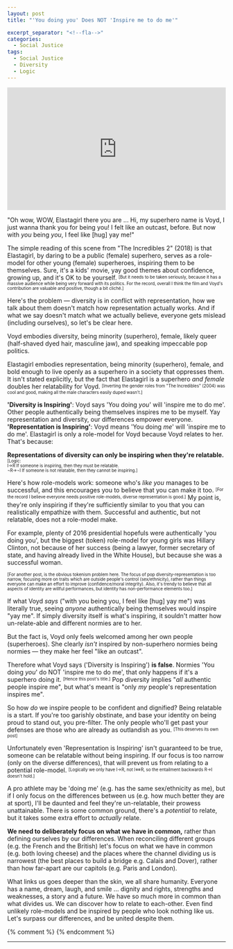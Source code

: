 ```yaml
---
layout: post
title: "'You doing you' Does NOT 'Inspire me to do me'"

excerpt_separator: "<!--fla-->"
categories:
  - Social Justice
tags:
  - Social Justice
  - Diversity
  - Logic
---
```


<style>.embed-container { position: relative; padding-bottom: 56.25%; height: 0; overflow: hidden; max-width: 100%; } .embed-container iframe, .embed-container object, .embed-container embed { position: absolute; top: 0; left: 0; width: 100%; height: 100%; }</style><div class='embed-container'><iframe src="https://www.youtube.com/embed/GI8he-IbolA?controls=1&amp;start=0&amp;end=51" frameborder="0" allow="autoplay; encrypted-media" allowfullscreen></iframe></div>

"Oh wow, WOW, Elastagirl there you are ... Hi, my superhero name is Voyd, I just wanna thank you for being you! I felt like an outcast, before. But now with *you* being *you*, I feel like [hug] yay me!"

The simple reading of this scene from "The Incredibles 2" (2018) is that Elastagirl, by daring to be a public (female) superhero, serves as a role-model for other young (female) superheroes, inspiring them to be themselves. Sure, it's a kids' movie, yay good themes about confidence, growing up, and it's OK to be yourself. <sup><sub>[But it needs to be taken seriously, because it has a massive audience while being very forward with its politics. For the record, overall I think the film and Voyd's contribution are valuable and positive, though a bit cliché.]</sub></sup>

Here's the problem — diversity is in conflict with representation, how we talk about them doesn't match how representation actually works. And if what we say doesn't match what we actually believe, everyone gets mislead (including ourselves), so let's be clear here.

<!--fla-->

Voyd embodies diversity, being minority (superhero), female, likely queer (half-shaved dyed hair, masculine jaw), and speaking impeccable pop politics.

Elastagirl embodies representation, being minority (superhero), female, and bold enough to live openly as a superhero in a society that oppresses them. It isn't stated explicitly, but the fact that Elastagirl is a superhero *and female* doubles her relatability for Voyd. <sup><sub>[Inverting the gender roles from "The Incredibles" (2004) was cool and good, making all the male characters easily duped wasn't.]</sub></sup>

**'Diversity is Inspiring'**: Voyd says 'You doing *you*' will 'inspire me to do me'. Other people authentically being themselves inspires me to be myself. Yay representation and diversity, our differences empower everyone.  
**'Representation is Inspiring'**: Voyd means 'You doing *me*' will 'inspire me to do me'. Elastagirl is only a role-model for Voyd because Voyd relates to her. That's because:

**Representations of diversity can only be inspiring when they're relatable.** <sup><sub>[Logic:  
I→R  If someone is inspiring, then they must be relatable.  
¬R→¬I If someone is not relatable, then they cannot be inspiring.]</sub></sup>

Here's how role-models work: someone who's *like you* manages to be successful, and this encourages you to believe that you can make it too. <sup><sub>[For the record I believe everyone needs positive role-models, diverse representation is good.]</sub></sup> My point is, they're only inspiring if they're sufficiently similar to you that you can realistically empathize with them. Successful and authentic, but not relatable, does not a role-model make.

For example, plenty of 2016 presidential hopefuls were authentically 'you doing you', but the biggest (token) role-model for young girls was Hillary Clinton, not because of her success (being a lawyer, former secretary of state, and having already lived in the White House), but because she was a successful woman.

<sup><sub>[For another post, is the obvious tokenism problem here. The focus of pop diversity-representation is too narrow, focusing more on traits which are outside people's control (sex/ethnicity), rather than things everyone can make an effort to improve (confidence/moral integrity). Also, it's trendy to believe that all aspects of identity are willful performances, but identity has non-performance elements too.]</sub></sup>


If what Voyd *says* ("with you being you, I feel like [hug] yay me") was literally true, seeing *anyone* authentically being themselves would inspire "yay me". If simply diversity itself is what's inspiring, it souldn't matter how un-relate-able and different normies are to her.

But the fact is, Voyd only feels welcomed among her own people (superheroes).
She clearly *isn't* inspired by non-superhero normies being normies — they make her feel "like an outcast".

Therefore what Voyd says ('Diversity is Inspiring') **is false**. Normies 'You doing *you*' do NOT 'inspire me to do me', that only happens if it's a superhero doing it. <sup><sub>[Hence this post's title.]</sub></sup> Pop diversity implies "*all* authentic people inspire me", but what's meant is "only *my* people's representation inspires me".

So how *do* we inspire people to be confident and dignified? Being relatable is a start. If you're too garishly obstinate, and base your identity on being proud to stand out, you pre-filter. The only people who'll get past your defenses are those who are already as outlandish as you. <sup><sub>[This deserves its own post]</sub></sup>

Unfortunately even 'Representation is Inspiring' isn't guaranteed to be true, someone can be relatable without being inspiring.
If our focus is too narrow (only on the diverse differences), that will prevent us from relating to a potential role-model.
<sup><sub>[Logically we only have I→R, not I⇔R, so the entailment backwards R→I doesn't hold.]</sub></sup>

A pro athlete may be 'doing me' (e.g. has the same sex/ethnicity as me), but if I only focus on the differences between us (e.g. how much better they are at sport), I'll be daunted and feel they're un-relatable, their prowess unattainable. There is some common ground, there's a *potential* to relate, but it takes some extra effort to *actually* relate.

**We need to deliberately focus on what we have in common,** rather than defining ourselves by our differences. When reconciling different groups (e.g. the French and the British) let's focus on what we have in common (e.g. both loving cheese) and the places where the channel dividing us is narrowest (the best places to build a bridge e.g. Calais and Dover), rather than how far-apart are our capitols (e.g. Paris and London).

What links us goes deeper than the skin, we all share humanity. Everyone has a name, dream, laugh, and smile ... dignity and rights, strengths and weaknesses, a story and a future. We have so much more in common than what divides us. We can discover how to relate to each-other. Even find unlikely role-models and be inspired by people who look nothing like us. Let's surpass our differences, and be united despite them.

{% comment %}
{% endcomment %}

___

